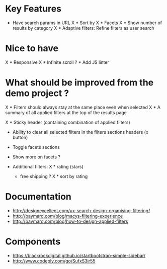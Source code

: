 # Key Features

* Have search params in URL
X * Sort by
X * Facets
X 	* Show number of results by category
X * Adaptive filters: Refine filters as user search


# Nice to have

X * Responsive
X * Infinite scroll
? * Add JS linter

# What should be improved from the demo project ?

X * Filters should always stay at the same place even when selected
X * A summary of all applied filters at the top of the results page

X * Sticky header (containing combination of applied filters)
* Ability to clear all selected filters in the filters sections headers (x button)
* Toggle facets sections

* Show more on facets ?
* Additional filters: 
	X * rating (stars)
	* free shipping ?
X * sort by rating



# Documentation

* http://designexcellent.com/ux-search-design-organising-filtering/
* http://baymard.com/blog/macys-filtering-experience
* http://baymard.com/blog/how-to-design-applied-filters

# Components 

* https://blackrockdigital.github.io/startbootstrap-simple-sidebar/
* http://www.codeply.com/go/SufxS3ir55
